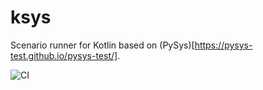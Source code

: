 # ksys

Scenario runner for Kotlin based on (PySys)[https://pysys-test.github.io/pysys-test/].

![CI](https://github.com/abellagonzalo/ksys/workflows/CI/badge.svg)